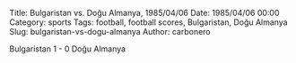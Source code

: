 Title: Bulgaristan vs. Doğu Almanya, 1985/04/06
Date: 1985/04/06 00:00
Category: sports
Tags: football, football scores, Bulgaristan, Doğu Almanya
Slug: bulgaristan-vs-dogu-almanya
Author: carbonero


Bulgaristan 1 - 0 Doğu Almanya
